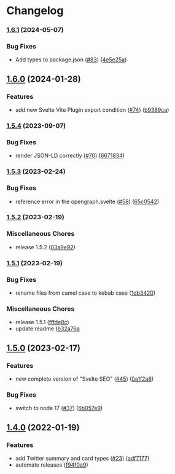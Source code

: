 # Changelog

### [1.6.1](https://www.github.com/artiebits/svelte-seo/compare/v1.6.0...v1.6.1) (2024-05-07)


### Bug Fixes

* Add types to package.json ([#83](https://www.github.com/artiebits/svelte-seo/issues/83)) ([4e5e25a](https://www.github.com/artiebits/svelte-seo/commit/4e5e25abbb6edb40ef9594b684088cb5789fe987))

## [1.6.0](https://www.github.com/artiebits/svelte-seo/compare/v1.5.4...v1.6.0) (2024-01-28)


### Features

* add new Svelte Vite Plugin export condition ([#74](https://www.github.com/artiebits/svelte-seo/issues/74)) ([b9389ca](https://www.github.com/artiebits/svelte-seo/commit/b9389ca924c41ecf761e4cd87c3ce7eec8835833))

### [1.5.4](https://www.github.com/artiebits/svelte-seo/compare/v1.5.3...v1.5.4) (2023-09-07)


### Bug Fixes

* render JSON-LD correctly ([#70](https://www.github.com/artiebits/svelte-seo/issues/70)) ([6671834](https://www.github.com/artiebits/svelte-seo/commit/667183461ca0d142d1e791bb2999d8e48ea9a53b))

### [1.5.3](https://www.github.com/artiebits/svelte-seo/compare/v1.5.2...v1.5.3) (2023-02-24)


### Bug Fixes

* reference error in the opengraph.svelte ([#58](https://www.github.com/artiebits/svelte-seo/issues/58)) ([65c0542](https://www.github.com/artiebits/svelte-seo/commit/65c0542fa89b05c2aafc5f36f53e01c1868f325b))

### [1.5.2](https://www.github.com/artiebits/svelte-seo/compare/v1.5.1...v1.5.2) (2023-02-19)


### Miscellaneous Chores

* release 1.5.2 ([03a9e92](https://www.github.com/artiebits/svelte-seo/commit/03a9e92fae1d9028c9b889d022fcc5eca1023915))

### [1.5.1](https://www.github.com/artiebits/svelte-seo/compare/v1.4.0...v1.5.1) (2023-02-19)

### Bug Fixes

* rename files from camel case to kebab case ([1db3420](https://www.github.com/artiebits/svelte-seo/commit/1db3420454094d34855b6fc3c01da44f6c2ac6ad))

### Miscellaneous Chores

* release 1.5.1 ([fffde8c](https://www.github.com/artiebits/svelte-seo/commit/fffde8cc093d27030f5c2a1074fd3cb137d234cf))
* update readme ([b32a76a](https://github.com/artiebits/svelte-seo/commit/b32a76a6297c0160dc3c9b69aeb25ed8123b954a)

## [1.5.0](https://www.github.com/artiebits/svelte-seo/compare/v1.4.0...v1.5.0) (2023-02-17)


### Features

* new complete version of "Svelte SEO" ([#45](https://www.github.com/artiebits/svelte-seo/issues/45)) ([0a1f2a8](https://www.github.com/artiebits/svelte-seo/commit/0a1f2a846723e0474b9d4e763708538d50c26c89))


### Bug Fixes

* switch to node 17 ([#37](https://www.github.com/artiebits/svelte-seo/issues/37)) ([6b057e9](https://www.github.com/artiebits/svelte-seo/commit/6b057e9f31d07ae391f71c76746eade4d86bebc8))

## [1.4.0](https://www.github.com/artiebits/svelte-seo/compare/v1.3.1...v1.4.0) (2022-01-19)

### Features

- add Twitter summary and card types ([#23](https://www.github.com/artiebits/svelte-seo/issues/23)) ([adf7177](https://www.github.com/artiebits/svelte-seo/commit/adf717705bcfce504887370eb62e842a9b35b120))
- automate releases ([f94f0a9](https://www.github.com/artiebits/svelte-seo/commit/f94f0a9f23892164283c9866de1a12520cfe1381))

